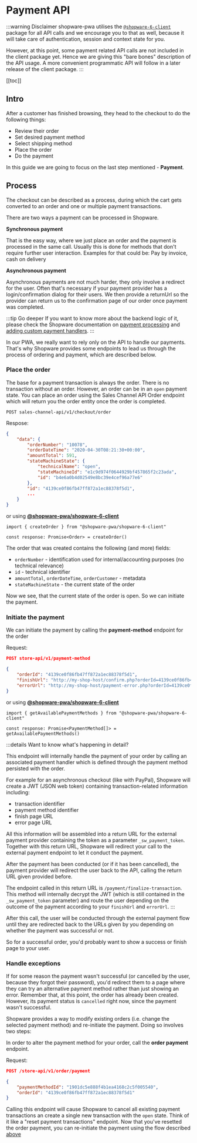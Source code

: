 # Payment API

:::warning Disclaimer
shopware-pwa utilises the [`@shopware-6-client`](https://www.npmjs.com/package/@shopware-pwa/shopware-6-client) package for all API calls and we encourage you to that as well, because it will take care of authentication, session and context state for you.

However, at this point, some payment related API calls are not included in the client package yet. Hence we are giving this "bare bones" description of the API usage. A more convenient programmatic API will follow in a later release of the client package.
:::

[[toc]]

## Intro

After a customer has finished browsing, they head to the checkout to do the following things:

 * Review their order
 * Set desired payment method
 * Select shipping method
 * Place the order
 * Do the payment

In this guide we are going to focus on the last step mentioned - **Payment**.

## Process

The checkout can be described as a process, during which the cart gets converted to an order and one or multiple payment transactions.

There are two ways a payment can be processed in Shopware.

**Synchronous payment**

That is the easy way, where we just place an order and the payment is processed in the same call. Usually this is done for methods that don't require further user interaction. Examples for that could be: Pay by invoice, cash on delivery

**Asynchronous payment**

Asynchronous payments are not much harder, they only involve a redirect for the user. Often that's necessary if your payment provider has a login/confirmation dialog for their users. We then provide a returnUrl so the provider can return us to the confirmation page of our order once payment was completed.

:::tip Go deeper
If you want to know more about the backend logic of it, please check the Shopware documentation on [payment processing](https://docs.shopware.com/en/shopware-platform-dev-en/references-internals/core/checkout-process/payment) and [adding custom payment handlers](https://docs.shopware.com/en/shopware-platform-dev-en/how-to/payment-plugin).
:::

In our PWA, we really want to rely only on the API to handle our payments. That's why Shopware provides some endpoints to lead us through the process of ordering and payment, which are described below.

### Place the order

The base for a payment transaction is always the order. There is no transaction without an order. However, an order can be in an `open` payment state. You can place an order using the Sales Channel API Order endpoint which will return you the order entity once the order is completed.

```
POST sales-channel-api/v1/checkout/order
```
Respose:
```json {7,11}
{
    "data": {
        "orderNumber": "10078",
        "orderDateTime": "2020-04-30T08:21:30+00:00",
        "amountTotal": 591,
        "stateMachineState": {
            "technicalName": "open",
            "stateMachineId": "e1c9d974f0644929bf457865f2c23ada",
            "id": "b4e6a0b4d02549e8bc39e4cef96a77e6"
        },
        "id": "4139ce0f86fb47ff872a1ec88378f5d1",
        ...
    }
}
```

or using [**@shopware-pwa/shopware-6-client**](https://www.npmjs.com/package/@shopware-pwa/shopware-6-client)
```
import { createOrder } from "@shopware-pwa/shopware-6-client"

const response: Promise<Order> = createOrder()
```

The order that was created contains the following (and more) fields:

 * `orderNumber` - identification used for internal/accounting purposes (no technical relevance)
 * `id` - technical identifier
 * `amountTotal`, `orderDateTime`, `orderCustomer` - metadata
 * `stateMachineState` - the current state of the order

Now we see, that the current state of the order is open. So we can initiate the payment.

### Initiate the payment

We can initiate the payment by calling the **payment-method** endpoint for the order


Request:
```json
POST store-api/v1/payment-method

{
	"orderId": "4139ce0f86fb47ff872a1ec88378f5d1",
	"finishUrl": "http://my-shop-host/confirm.php?orderId=4139ce0f86fb47ff",
	"errorUrl": "http://my-shop-host/payment-error.php?orderId=4139ce0f86fb47ff"
}
```

or using [**@shopware-pwa/shopware-6-client**](https://www.npmjs.com/package/@shopware-pwa/shopware-6-client)
```
import { getAvailablePaymentMethods } from "@shopware-pwa/shopware-6-client"

const response: Promise<PaymentMethod[]> = getAvailablePaymentMethods()
```


:::details Want to know what's happening in detail?

This endpoint will internally handle the payment of your order by calling an associated payment handler which is defined through the payment method persisted with the order. 

For example for an asynchronous checkout (like with PayPal), Shopware will create a JWT (JSON web token) containing transaction-related information including:

 * transaction identifier
 * payment method identifier
 * finish page URL
 * error page URL

All this information will be assembled into a return URL for the external payment provider containing the token as a parameter `_sw_payment_token`. Together with this return URL, Shopware will redirect your call to the external payment endpoint to let it conduct the payment.

After the payment has been conducted (or if it has been cancelled), the payment provider will redirect the user back to the API, calling the return URL given provided before. 

The endpoint called in this return URL is  `/payment/finalize-transaction`. This method will internally decrypt the JWT (which is still contained in the `_sw_payment_token` parameter) and route the user depending on the outcome of the payment according to your `finishUrl` and `errorUrl`.
:::

After this call, the user will be conducted through the external payment flow until they are redirected back to the URLs given by you depending on whether the payment was successful or not.

So for a successful order, you'd probably want to show a success or finish page to your user.

### Handle exceptions

If for some reason the payment wasn't successful (or cancelled by the user, because they forgot their password), you'd redirect them to a page where they can try an alternative payment method rather than just showing an error. Remember that, at this point, the order has already been created. However, its payment status is `cancelled` right now, since the payment wasn't successful.

Shopware provides a way to modify existing orders (i.e. change the selected payment method) and re-initiate the payment. Doing so involves two steps:

In order to alter the payment method for your order, call the **order payment** endpoint.

Request:
```json
POST /store-api/v1/order/payment

{
	"paymentMethodId": "1901dc5e888f4b1ea4168c2c5f005540",
	"orderId": "4139ce0f86fb47ff872a1ec88378f5d1"
}
```

Calling this endpoint will cause Shopware to cancel all existing payment transactions an create a single new transaction with the `open` state. Think of it like a "reset payment transactions" endpoint. Now that you've resetted the order payment, you can re-initiate the payment using the flow described [above](#initiate-the-payment)